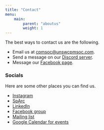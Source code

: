```yaml
---
title: "Contact"
menu: 
    main:
        parent: "aboutus"
        weight: 1
---
```


The best ways to contact us are the following.

- Email us at <cpmsoc@unswcpmsoc.com>.
- Send a message on our [Discord server](https://discord.gg/9uxgxHY3pP).
- Message our [Facebook page](https://www.facebook.com/CPMSoc).

### Socials

Here are some other places you can find us.

- [Instagram](https://www.instagram.com/cpmsoc_unsw/)
- [SpArc](https://member.arc.unsw.edu.au/s/clubdetail?clubid=0016F00003o2esqQAA)
- [LinkedIn](https://www.linkedin.com/company/cpmsoc/)
- [Facebook group](https://www.facebook.com/groups/cpmsoc)
- [Mailing list](https://forms.gle/3rEeBweFcpeeF7mD6)
- [Google Calendar for events](https://calendar.google.com/calendar/u/0?cid=Y19mNDVmMzdjOGQzM2U2MGNlMDE4ZmMwZWU2MjcyNDdkN2Y3ODI3NDFmMmZiNmRjYjIxYjA5ZWU4YjRlYWY1YTFjQGdyb3VwLmNhbGVuZGFyLmdvb2dsZS5jb20)